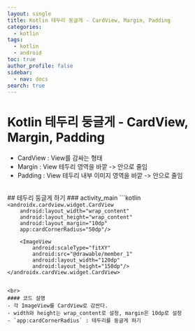 ```yaml
---
layout: single
title: Kotlin 테두리 둥글게 - CardView, Margin, Padding
categories:
  - kotlin
tags:
  - kotlin
  - android
toc: true
author_profile: false
sidebar:
  - nav: docs
search: true
---
```

# Kotlin 테두리 둥글게 - CardView, Margin, Padding
- CardView : View를 감싸는 형태
- Margin : View 테두리 영역을 바깥 -> 안으로 줄임
- Padding : View 테두리 내부 이미지 영역을 바깥 -> 안으로 줄임
<br>
## 테두리 둥글게 하기
### activity_main
```kotlin
<Linear
	android:layout_width="match_parent"
	android:layout_height="200dp"

	<androidx.cardview.widget.CardView
		android:layout_width="wrap_content"
		android:layout_height="wrap_content"
		android:layout_margin="10dp"
		app:cardCornerRadius="50dp"/>

		<ImageView
			android:scaleType="fitXY"
			android:src="@drawable/member_1"
			android:layout_width="120dp"
			android:layout_height="150dp"/>
	</androidx.cardView.widget.CardView>
```

<br>
#### 코드 설명
- 각 ImageView를 CardView로 감싼다.
- width와 height는 wrap_content로 설정, margin은 10dp로 설정
- `app:cardCornerRadius` : 테두리를 둥글게 하기